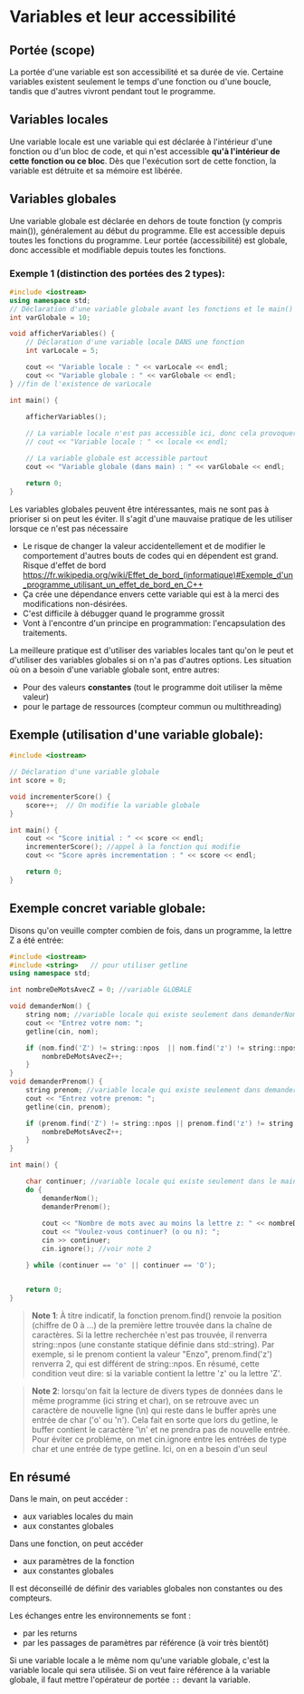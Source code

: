 # Variables et leur accessibilité

## Portée (scope)

La portée d'une variable est son accessibilité et sa durée de vie. Certaine variables existent seulement le temps d'une fonction ou d'une boucle, tandis que d'autres vivront pendant tout le programme. 

## Variables locales

Une variable locale est une variable qui est déclarée à l'intérieur d'une fonction ou d'un bloc de code, et qui n'est accessible **qu'à l'intérieur de cette fonction ou ce bloc**. Dès que l'exécution sort de cette fonction, la variable est détruite et sa mémoire est libérée.

## Variables globales

Une variable globale est déclarée en dehors de toute fonction (y compris main()), généralement au début du programme. Elle est accessible depuis toutes les fonctions du programme. Leur portée (accessibilité) est globale, donc accessible et modifiable depuis toutes les fonctions.

### Exemple 1 (distinction des portées des 2 types):

```cpp
#include <iostream>
using namespace std;
// Déclaration d'une variable globale avant les fonctions et le main()
int varGlobale = 10;

void afficherVariables() {
    // Déclaration d'une variable locale DANS une fonction
    int varLocale = 5;

    cout << "Variable locale : " << varLocale << endl;
    cout << "Variable globale : " << varGlobale << endl;
} //fin de l'existence de varLocale

int main() {
    
    afficherVariables();

    // La variable locale n'est pas accessible ici, donc cela provoquerait une erreur si on décommente la ligne suivante
    // cout << "Variable locale : " << locale << endl;

    // La variable globale est accessible partout
    cout << "Variable globale (dans main) : " << varGlobale << endl;

    return 0;
}
```

Les variables globales peuvent être intéressantes, mais ne sont pas à prioriser si on peut les éviter. Il s'agit d'une mauvaise pratique de les utiliser lorsque ce n'est pas nécessaire

- Le risque de changer la valeur accidentellement et de modifier le comportement d'autres bouts de codes qui en dépendent est grand. Risque d'effet de bord https://fr.wikipedia.org/wiki/Effet_de_bord_(informatique)#Exemple_d'un_programme_utilisant_un_effet_de_bord_en_C++ 
- Ça crée une dépendance envers cette variable qui est à la merci des modifications non-désirées.
- C'est difficile à débugger quand le programme grossit
- Vont à l'encontre d'un principe en programmation: l'encapsulation des traitements.


La meilleure pratique est d'utiliser des variables locales tant qu'on le peut et d'utiliser des variables globales si on n'a pas d'autres options. Les situation où on a besoin d'une variable globale sont, entre autres:

- Pour des valeurs **constantes** (tout le programme doit utiliser la même valeur)
- pour le partage de ressources (compteur commun ou multithreading)


## Exemple (utilisation d'une variable globale):

```cpp
#include <iostream>

// Déclaration d'une variable globale
int score = 0;

void incrementerScore() {
    score++;  // On modifie la variable globale
}

int main() {
    cout << "Score initial : " << score << endl;
    incrementerScore(); //appel à la fonction qui modifie
    cout << "Score après incrementation : " << score << endl;

    return 0;
}
```

## Exemple concret variable globale:

Disons qu'on veuille compter combien de fois, dans un programme, la lettre Z a été entrée:

```cpp
#include <iostream>
#include <string>   // pour utiliser getline
using namespace std;

int nombreDeMotsAvecZ = 0; //variable GLOBALE

void demanderNom() {
    string nom; //variable locale qui existe seulement dans demanderNom()
    cout << "Entrez votre nom: "; 
    getline(cin, nom);

    if (nom.find('Z') != string::npos  || nom.find('z') != string::npos) { //voir note 1
        nombreDeMotsAvecZ++;
    }
} 
void demanderPrenom() {
    string prenom; //variable locale qui existe seulement dans demanderPrenom()
    cout << "Entrez votre prenom: ";
    getline(cin, prenom);

    if (prenom.find('Z') != string::npos || prenom.find('z') != string::npos) { //voir note 1
        nombreDeMotsAvecZ++;
    }
}

int main() {

    char continuer; //variable locale qui existe seulement dans le main()
    do {
        demanderNom(); 
        demanderPrenom();
        
        cout << "Nombre de mots avec au moins la lettre z: " << nombreDeMotsAvecZ << endl;
        cout << "Voulez-vous continuer? (o ou n): ";
        cin >> continuer;
        cin.ignore(); //voir note 2

    } while (continuer == 'o' || continuer == 'O');


    return 0;
}
```

> **Note 1**: À titre indicatif, la fonction prenom.find() renvoie la position (chiffre de 0 à ...) de la première lettre trouvée dans la chaîne de caractères. Si la lettre recherchée n'est pas trouvée, il renverra string::npos (une constante statique définie dans std::string). Par exemple, si le prenom contient la valeur "Enzo", prenom.find('z') renverra 2, qui est différent de string::npos. En résumé, cette condition veut dire: si la variable contient la lettre 'z' ou la lettre 'Z'.

> **Note 2**: lorsqu'on fait la lecture de divers types de données dans le même programme (ici string et char), on se retrouve avec un caractère de nouvelle ligne (\n) qui reste dans le buffer après une entrée de char ('o' ou 'n'). Cela fait en sorte que lors du getline, le buffer contient le caractère '\n' et ne prendra pas de nouvelle entrée. Pour éviter ce problème, on met cin.ignore entre les entrées de type char et une entrée de type getline. Ici, on en a besoin d'un seul

## En résumé
Dans le main, on peut accéder :
- aux variables locales du main
- aux constantes globales

Dans une fonction, on peut accéder
- aux paramètres de la fonction
- aux constantes globales

Il est déconseillé de définir des variables globales non constantes ou des compteurs.

Les échanges entre les environnements se font :
- par les returns
- par les passages de paramètres par référence (à voir très bientôt)

Si une variable locale a le même nom qu'une variable globale, c'est la variable locale qui sera utilisée. Si on veut faire référence à la variable globale, il faut mettre l'opérateur de portée `::` devant la variable.